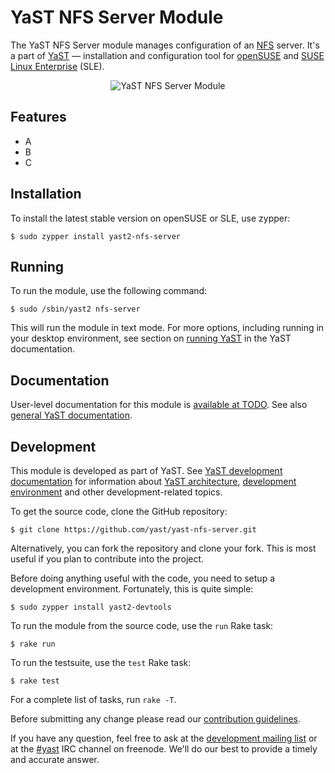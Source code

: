 YaST NFS Server Module
======================

The YaST NFS Server module manages configuration of an
[NFS](http://en.wikipedia.org/wiki/Network_File_System) server. It's a part of
[YaST](https://en.opensuse.org/Portal:YaST) — installation and configuration
tool for [openSUSE](http://www.opensuse.org/) and [SUSE Linux
Enterprise](https://www.suse.com/products/server/) (SLE).

<p align="center">
  <img src="http://imgbin.org/images/15301.png" alt="YaST NFS Server Module">
</p>

Features
--------

  * A
  * B
  * C

Installation
------------

To install the latest stable version on openSUSE or SLE, use zypper:

    $ sudo zypper install yast2-nfs-server

Running
-------

To run the module, use the following command:

    $ sudo /sbin/yast2 nfs-server

This will run the module in text mode. For more options, including running in
your desktop environment, see section on [running
YaST](https://en.opensuse.org/SDB:Starting_YaST) in the YaST documentation.

Documentation
-------------

User-level documentation for this module is [available at TODO](TODO). See also
[general YaST documentation](http://en.opensuse.org/Portal:YaST).

Development
-----------

This module is developed as part of YaST. See [YaST development
documentation](http://en.opensuse.org/openSUSE:YaST_development) for information
about [YaST architecture](TODO), [development environment](TODO) and other
development-related topics.

To get the source code, clone the GitHub repository:

    $ git clone https://github.com/yast/yast-nfs-server.git

Alternatively, you can fork the repository and clone your fork. This is most
useful if you plan to contribute into the project.

Before doing anything useful with the code, you need to setup a development
environment. Fortunately, this is quite simple:

    $ sudo zypper install yast2-devtools

To run the module from the source code, use the `run` Rake task:

    $ rake run

To run the testsuite, use the `test` Rake task:

    $ rake test

For a complete list of tasks, run `rake -T`.

Before submitting any change please read our [contribution
guidelines](CONTRIBUTING.md).

If you have any question, feel free to ask at the [development mailing
list](http://lists.opensuse.org/yast-devel/) or at the
[#yast](http://webchat.freenode.net/?channels=%23yast) IRC channel on freenode.
We'll do our best to provide a timely and accurate answer.
